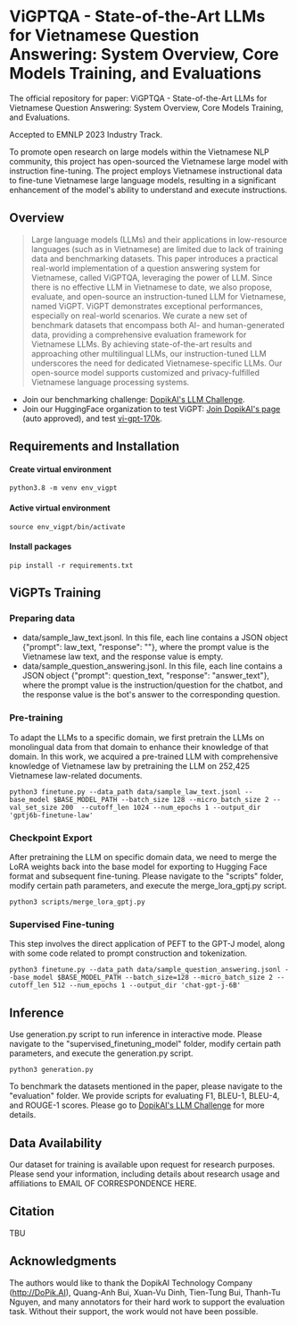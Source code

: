 # ViGPTQA - State-of-the-Art LLMs for Vietnamese Question Answering: System Overview, Core Models Training, and Evaluations

The official repository for paper: ViGPTQA - State-of-the-Art LLMs for Vietnamese Question Answering: System Overview, Core Models Training, and Evaluations.

Accepted to EMNLP 2023 Industry Track.

To promote open research on large models within the Vietnamese NLP community, this project has open-sourced the Vietnamese large model with instruction fine-tuning. The project employs Vietnamese instructional data to fine-tune Vietnamese large language models, resulting in a significant enhancement of the model's ability to understand and execute instructions.

## Overview
> Large language models (LLMs) and their applications in low-resource languages (such as in Vietnamese) are limited due to lack of training data and benchmarking datasets. This paper introduces a practical real-world implementation of a question answering system for Vietnamese, called ViGPTQA, leveraging the power of LLM. Since there is no effective LLM in Vietnamese to date, we also propose, evaluate, and open-source an instruction-tuned LLM for Vietnamese, named ViGPT. ViGPT demonstrates exceptional performances, especially on real-world scenarios. We curate a new set of benchmark datasets that encompass both AI- and human-generated data, providing a comprehensive evaluation framework for Vietnamese LLMs. By achieving state-of-the-art results and approaching other multilingual LLMs, our instruction-tuned LLM underscores the need for dedicated Vietnamese-specific LLMs. Our open-source model supports customized and privacy-fulfilled Vietnamese language processing systems.

- Join our benchmarking challenge: [DopikAI's LLM Challenge](https://aihub.vn/competitions/596?fbclid=IwAR21G61Kqm2t8_TdVjfuMN4fic-T41_tqS6OntQBMrdo3jHndEpNvFGzRhE#learn_the_details-evaluation).
- Join our HuggingFace organization to test ViGPT: [Join DopikAI's page](https://huggingface.co/dopikai/) (auto approved), and test [vi-gpt-170k](https://huggingface.co/dopikai/vi-gpt-170k).

## Requirements and Installation
#### Create virtual environment
```
python3.8 -m venv env_vigpt
```
	
#### Active virtual environment
```
source env_vigpt/bin/activate
```
#### Install packages
```
pip install -r requirements.txt
```
## ViGPTs Training

### Preparing data
* data/sample_law_text.jsonl. In this file, each line contains a JSON object {"prompt": law_text, "response": ""}, where the prompt value is the Vietnamese law text, and the response value is empty.
* data/sample_question_answering.jsonl. In this file, each line contains a JSON object {"prompt": question_text, "response": "answer_text"}, where the prompt value is the instruction/question for the chatbot, and the response value is the bot's answer to the corresponding question.

### Pre-training
To adapt the LLMs to a specific domain, we first pretrain the LLMs on monolingual data from that domain to enhance their knowledge of that domain. In this work, we acquired a pre-trained LLM with comprehensive knowledge of Vietnamese law by pretraining the LLM on 252,425 Vietnamese law-related documents.

```
python3 finetune.py --data_path data/sample_law_text.jsonl --base_model $BASE_MODEL_PATH --batch_size 128 --micro_batch_size 2 --val_set_size 200  --cutoff_len 1024 --num_epochs 1 --output_dir 'gptj6b-finetune-law'
```
### Checkpoint Export
After pretraining the LLM on specific domain data, we need to merge the LoRA weights back into the base model for exporting to Hugging Face format and subsequent fine-tuning. Please navigate to the "scripts" folder, modify certain path parameters, and execute the merge_lora_gptj.py script.
```
python3 scripts/merge_lora_gptj.py
```

### Supervised Fine-tuning
This step involves the direct application of PEFT to the GPT-J model, along with some code related to prompt construction and tokenization.
```
python3 finetune.py --data_path data/sample_question_answering.jsonl --base_model $BASE_MODEL_PATH --batch_size=128 --micro_batch_size 2 --cutoff_len 512 --num_epochs 1 --output_dir 'chat-gpt-j-6B'
```

## Inference
Use generation.py script to run inference in interactive mode. Please navigate to the "supervised_finetuning_model" folder, modify certain path parameters, and execute the generation.py script.
```
python3 generation.py
```

To benchmark the datasets mentioned in the paper, please navigate to the "evaluation" folder. We provide scripts for evaluating F1, BLEU-1, BLEU-4, and ROUGE-1 scores. Please go to [DopikAI's LLM Challenge](https://aihub.vn/competitions/596?fbclid=IwAR21G61Kqm2t8_TdVjfuMN4fic-T41_tqS6OntQBMrdo3jHndEpNvFGzRhE#learn_the_details-evaluation) for more details.

## Data Availability
Our dataset for training is available upon request for research purposes. Please send your information, including details about research usage and affiliations to EMAIL OF CORRESPONDENCE HERE.

## Citation
TBU

## Acknowledgments
The authors would like to thank the DopikAI Technology Company (http://DoPik.AI),  Quang-Anh Bui, Xuan-Vu Dinh, Tien-Tung Bui, Thanh-Tu Nguyen, and many annotators for their hard work to support the evaluation task. Without their support, the work would not have been possible.
